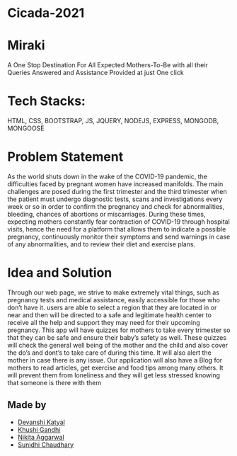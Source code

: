 # Cicada-2021
# Miraki
A One Stop Destination For All Expected Mothers-To-Be with all their Queries Answered and Assistance Provided at just One click

# Tech Stacks:
HTML, CSS, BOOTSTRAP, JS, JQUERY, NODEJS, EXPRESS, MONGODB, MONGOOSE
# Problem Statement
As the world shuts down in the wake of the COVID-19 pandemic, the difficulties faced by pregnant women have increased manifolds. The main challenges are posed during the first trimester and the third trimester when the patient must undergo diagnostic tests, scans and investigations every week or so in order to confirm the pregnancy and check for abnormalities, bleeding, chances of abortions or miscarriages. During these times, expecting mothers constantly fear contraction of COVID-19 through hospital visits, hence the need for a platform that allows them to indicate a possible pregnancy, continuously monitor their symptoms and send warnings in case of any abnormalities, and to review their diet and exercise plans.
# Idea and Solution
Through our web page, we strive to make extremely vital things, such as pregnancy tests and medical assistance, easily accessible for those who don’t have it. users are able to select a region that they are located in or near and then will be directed to a safe and legitimate health center to receive all the help and support they may need for their upcoming pregnancy. 
This app will have quizzes for mothers to take every trimester so that they can be safe and ensure their baby’s safety as well. These quizzes will check the general well being of the mother and the child and also cover the do’s and dont’s to take care of during this time. It will also alert the mother in case there is any issue. Our application will also have a Blog for mothers to read articles, get exercise and food tips among many others. It will prevent them from loneliness and they will get less stressed knowing that someone is there with them

 
## Made by
- <a href="https://github.com/devanshi-katyal"> Devanshi Katyal
- <a href="https://github.com/khushi3108"> Khushi Gandhi
- <a href="https://github.com/nikita-1801"> Nikita Aggarwal
- <a href="https://github.com/csunidhi13"> Sunidhi Chaudhary


